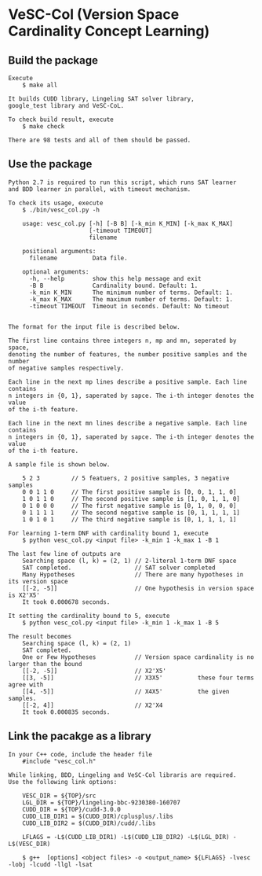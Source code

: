 # VeSC-Col (Version Space Cardinality Concept Learning)

## Build the package
    
    Execute
        $ make all
    
    It builds CUDD library, Lingeling SAT solver library,
    google_test library and VeSC-CoL.

    To check build result, execute
        $ make check

    There are 98 tests and all of them should be passed.

## Use the package
    Python 2.7 is required to run this script, which runs SAT learner 
    and BDD learner in parallel, with timeout mechanism.

    To check its usage, execute 
        $ ./bin/vesc_col.py -h 

        usage: vesc_col.py [-h] [-B B] [-k_min K_MIN] [-k_max K_MAX]
                           [-timeout TIMEOUT]
                           filename
        
        positional arguments:
          filename          Data file.
        
        optional arguments:
          -h, --help        show this help message and exit
          -B B              Cardinality bound. Default: 1.
          -k_min K_MIN      The minimum number of terms. Default: 1.
          -k_max K_MAX      The maximum number of terms. Default: 1.
          -timeout TIMEOUT  Timeout in seconds. Default: No timeout
   

    The format for the input file is described below.

    The first line contains three integers n, mp and mn, seperated by space,
    denoting the number of features, the number positive samples and the number
    of negative samples respectively.

    Each line in the next mp lines describe a positive sample. Each line contains
    n integers in {0, 1}, saperated by sapce. The i-th integer denotes the value 
    of the i-th feature.
    
    Each line in the next mn lines describe a negative sample. Each line contains
    n integers in {0, 1}, saperated by sapce. The i-th integer denotes the value 
    of the i-th feature.

    A sample file is shown below.

        5 2 3         // 5 featuers, 2 positive samples, 3 negative samples
        0 0 1 1 0     // The first positive sample is [0, 0, 1, 1, 0]
        1 0 1 1 0     // The second positive sample is [1, 0, 1, 1, 0]
        0 1 0 0 0     // The first negative sample is [0, 1, 0, 0, 0]
        0 1 1 1 1     // The second negative sample is [0, 1, 1, 1, 1]
        1 0 1 0 1     // The third negative sample is [0, 1, 1, 1, 1]

    For learning 1-term DNF with cardinality bound 1, execute
        $ python vesc_col.py <input file> -k_min 1 -k_max 1 -B 1

    The last few line of outputs are
        Searching space (l, k) = (2, 1) // 2-literal 1-term DNF space
        SAT completed.                  // SAT solver completed
        Many Hypotheses                 // There are many hypotheses in its version space
        [[-2, -5]]                      // One hypothesis in version space is X2'X5'
        It took 0.000678 seconds.

    It setting the cardinality bound to 5, execute
        $ python vesc_col.py <input file> -k_min 1 -k_max 1 -B 5

    The result becomes
        Searching space (l, k) = (2, 1)
        SAT completed.
        One or Few Hypotheses           // Version space cardinality is no larger than the bound
        [[-2, -5]]                      // X2'X5'
        [[3, -5]]                       // X3X5'          these four terms agree with
        [[4, -5]]                       // X4X5'          the given samples.
        [[-2, 4]]                       // X2'X4
        It took 0.000835 seconds.

## Link the pacakge as a library
    
    In your C++ code, include the header file 
        #include "vesc_col.h"

    While linking, BDD, Lingeling and VeSC-Col libraris are required.
    Use the following link options:
       
        VESC_DIR = ${TOP}/src
        LGL_DIR = ${TOP}/lingeling-bbc-9230380-160707
        CUDD_DIR = ${TOP}/cudd-3.0.0
        CUDD_LIB_DIR1 = $(CUDD_DIR)/cplusplus/.libs
        CUDD_LIB_DIR2 = $(CUDD_DIR)/cudd/.libs
        
        LFLAGS = -L$(CUDD_LIB_DIR1) -L$(CUDD_LIB_DIR2) -L$(LGL_DIR) -L$(VESC_DIR)

        $ g++  [options] <object files> -o <output_name> ${LFLAGS} -lvesc -lobj -lcudd -llgl -lsat

